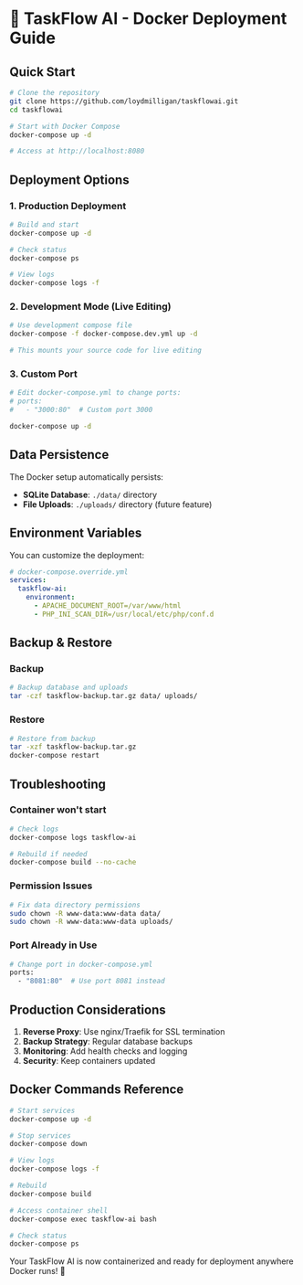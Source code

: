 # 🐳 TaskFlow AI - Docker Deployment Guide

## Quick Start

```bash
# Clone the repository
git clone https://github.com/loydmilligan/taskflowai.git
cd taskflowai

# Start with Docker Compose
docker-compose up -d

# Access at http://localhost:8080
```

## Deployment Options

### 1. Production Deployment
```bash
# Build and start
docker-compose up -d

# Check status
docker-compose ps

# View logs
docker-compose logs -f
```

### 2. Development Mode (Live Editing)
```bash
# Use development compose file
docker-compose -f docker-compose.dev.yml up -d

# This mounts your source code for live editing
```

### 3. Custom Port
```bash
# Edit docker-compose.yml to change ports:
# ports:
#   - "3000:80"  # Custom port 3000

docker-compose up -d
```

## Data Persistence

The Docker setup automatically persists:
- **SQLite Database**: `./data/` directory
- **File Uploads**: `./uploads/` directory (future feature)

## Environment Variables

You can customize the deployment:

```yaml
# docker-compose.override.yml
services:
  taskflow-ai:
    environment:
      - APACHE_DOCUMENT_ROOT=/var/www/html
      - PHP_INI_SCAN_DIR=/usr/local/etc/php/conf.d
```

## Backup & Restore

### Backup
```bash
# Backup database and uploads
tar -czf taskflow-backup.tar.gz data/ uploads/
```

### Restore
```bash
# Restore from backup
tar -xzf taskflow-backup.tar.gz
docker-compose restart
```

## Troubleshooting

### Container won't start
```bash
# Check logs
docker-compose logs taskflow-ai

# Rebuild if needed
docker-compose build --no-cache
```

### Permission Issues
```bash
# Fix data directory permissions
sudo chown -R www-data:www-data data/
sudo chown -R www-data:www-data uploads/
```

### Port Already in Use
```bash
# Change port in docker-compose.yml
ports:
  - "8081:80"  # Use port 8081 instead
```

## Production Considerations

1. **Reverse Proxy**: Use nginx/Traefik for SSL termination
2. **Backup Strategy**: Regular database backups
3. **Monitoring**: Add health checks and logging
4. **Security**: Keep containers updated

## Docker Commands Reference

```bash
# Start services
docker-compose up -d

# Stop services
docker-compose down

# View logs
docker-compose logs -f

# Rebuild
docker-compose build

# Access container shell
docker-compose exec taskflow-ai bash

# Check status
docker-compose ps
```

Your TaskFlow AI is now containerized and ready for deployment anywhere Docker runs! 🚀